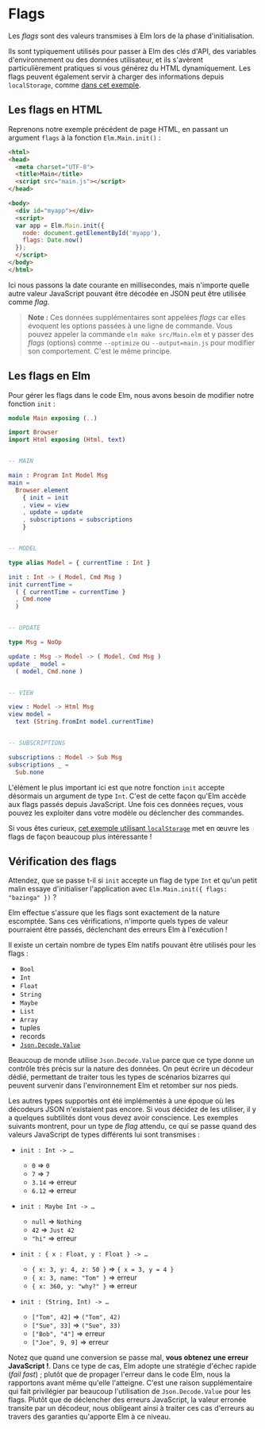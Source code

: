 # Flags

Les *flags* sont des valeurs transmises à Elm lors de la phase d'initialisation.

Ils sont typiquement utilisés pour passer à Elm des clés d'API, des variables d'environnement ou des données utilisateur, et ils s'avèrent particulièrement pratiques si vous générez du HTML dynamiquement. Les flags peuvent également servir à charger des informations depuis `localStorage`, comme [dans cet exemple](https://github.com/elm-community/js-integration-examples/tree/master/localStorage).

## Les flags en HTML

Reprenons notre exemple précédent de page HTML, en passant un argument `flags` à la fonction `Elm.Main.init()` :

```html
<html>
<head>
  <meta charset="UTF-8">
  <title>Main</title>
  <script src="main.js"></script>
</head>

<body>
  <div id="myapp"></div>
  <script>
  var app = Elm.Main.init({
    node: document.getElementById('myapp'),
    flags: Date.now()
  });
  </script>
</body>
</html>
```

Ici nous passons la date courante en millisecondes, mais n'importe quelle autre valeur JavaScript pouvant être décodée en JSON peut être utilisée comme *flag*.

> **Note :** Ces données supplémentaires sont appelées *flags* car elles évoquent les options passées à une ligne de commande. Vous pouvez appeler la commande `elm make src/Main.elm` et y passer des *flags* (options) comme `--optimize` ou `--output=main.js` pour modifier son comportement. C'est le même principe.

## Les flags en Elm

Pour gérer les flags dans le code Elm, nous avons besoin de modifier notre fonction `init` :

```elm
module Main exposing (..)

import Browser
import Html exposing (Html, text)


-- MAIN

main : Program Int Model Msg
main =
  Browser.element
    { init = init
    , view = view
    , update = update
    , subscriptions = subscriptions
    }


-- MODEL

type alias Model = { currentTime : Int }

init : Int -> ( Model, Cmd Msg )
init currentTime =
  ( { currentTime = currentTime }
  , Cmd.none
  )


-- UPDATE

type Msg = NoOp

update : Msg -> Model -> ( Model, Cmd Msg )
update _ model =
  ( model, Cmd.none )


-- VIEW

view : Model -> Html Msg
view model =
  text (String.fromInt model.currentTime)


-- SUBSCRIPTIONS

subscriptions : Model -> Sub Msg
subscriptions _ =
  Sub.none
```

L'élément le plus important ici est que notre fonction `init` accepte désormais un argument de type `Int`. C'est de cette façon qu'Elm accède aux flags passés depuis JavaScript. Une fois ces données reçues, vous pouvez les exploiter dans votre modèle ou déclencher des commandes.

Si vous êtes curieux, [cet exemple utilisant `localStorage`](https://github.com/elm-community/js-integration-examples/tree/master/localStorage) met en œuvre les flags de façon beaucoup plus intéressante !

## Vérification des flags

Attendez, que se passe t-il si `init` accepte un flag de type `Int` et qu'un petit malin essaye d'initialiser l'application avec `Elm.Main.init({ flags: "bazinga" })` ?

Elm effectue s'assure que les flags sont exactement de la nature escomptée. Sans ces vérifications, n'importe quels types de valeur pourraient être passés, déclenchant des erreurs Elm à l'exécution !

Il existe un certain nombre de types Elm natifs pouvant être utilisés pour les flags :

- `Bool`
- `Int`
- `Float`
- `String`
- `Maybe`
- `List`
- `Array`
- tuples
- records
- [`Json.Decode.Value`](https://package.elm-lang.org/packages/elm/json/latest/Json-Decode#Value)

Beaucoup de monde utilise `Json.Decode.Value` parce que ce type donne un contrôle très précis sur la nature des données. On peut écrire un décodeur dédié, permettant de traiter tous les types de scénarios bizarres qui peuvent survenir dans l'environnement Elm et retomber sur nos pieds.

Les autres types supportés ont été implémentés à une époque où les décodeurs JSON n'existaient pas encore. Si vous décidez de les utiliser, il y a quelques subtilités dont vous devez avoir conscience. Les exemples suivants montrent, pour un type de *flag* attendu, ce qui se passe quand des valeurs JavaScript de types différents lui sont transmises :

- `init : Int -> …`
  - `0` => `0`
  - `7` => `7`
  - `3.14` => erreur
  - `6.12` => erreur

- `init : Maybe Int -> …`
  - `null` => `Nothing`
  - `42` => `Just 42`
  - `"hi"` => erreur

- `init : { x : Float, y : Float } -> …`
  - `{ x: 3, y: 4, z: 50 }` => `{ x = 3, y = 4 }`
  - `{ x: 3, name: "Tom" }` => erreur
  - `{ x: 360, y: "why?" }` => erreur

- `init : (String, Int) -> …`
  - `["Tom", 42]` => `("Tom", 42)`
  - `["Sue", 33]` => `("Sue", 33)`
  - `["Bob", "4"]` => erreur
  - `["Joe", 9, 9]` => erreur

Notez que quand une conversion se passe mal, **vous obtenez une erreur JavaScript !**. Dans ce type de cas, Elm adopte une stratégie d'échec rapide (*fail fast*) ; plutôt que de propager l'erreur dans le code Elm, nous la rapportons avant même qu'elle l'atteigne. C'est une raison supplémentaire qui fait privilégier par beaucoup l'utilisation de `Json.Decode.Value` pour les flags. Plutôt que de déclencher des erreurs JavaScript, la valeur erronée transite par un décodeur, nous obligeant ainsi à traiter ces cas d'erreurs au travers des garanties qu'apporte Elm à ce niveau.
